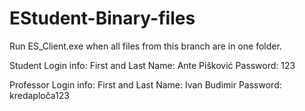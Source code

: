# EStudent-Binary-files

Run ES_Client.exe when all files from this branch are in one folder.

Student Login info:
First and Last Name: Ante Pišković 
Password: 123

Professor Login info:
First and Last Name: Ivan Budimir
Password: kredaploča123
